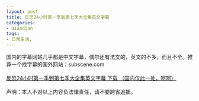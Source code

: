 ```yaml
---
layout: post
title: 反恐24小时第一季到第七季大全集英文字幕
categories:
- Diandian
tags:
- 日常生活, 
---
```

国内的字幕网站几乎都是中文字幕，偶尔还有法文的，英文的不多，而且不全。推荐一个找字幕的国外网站：subscene.com
<br />
<br />
<a href="http://www.brsbox.com/filebox/down/fc/1fa974409753033b62b3c5c5cbebb4ec" target="_blank">反恐24小时第一季到第七季大全集英文字幕 下载 （国内仅此一处，呵呵）</a>
<br />
<br />声明：本人不对以上内容负法律责任，请不要跨省追捕。